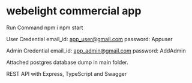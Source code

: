 # webelight commercial app

Run Command
npm i
npm start

User Credential
email_id: app_user@gmail.com
password: Appuser

Admin Credential
email_id: app_admin@gmail.com
password: AddAdmin

Attached postgres database dump in main folder.

REST API with Express, TypeScript and Swagger
